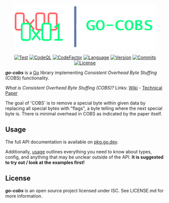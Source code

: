 <div align="center">

![Visual](/docs/README_VISUAL.png)

[![Test](https://img.shields.io/github/actions/workflow/status/justincpresley/go-cobs/test.yaml?branch=master&label=Test)][1]
[![CodeQL](https://img.shields.io/github/actions/workflow/status/justincpresley/go-cobs/codeql.yml?branch=master&label=CodeQL)][2]
[![CodeFactor](https://img.shields.io/codefactor/grade/github/justincpresley/go-cobs/master?label=CodeFactor)][3]
[![Language](https://img.shields.io/github/go-mod/go-version/justincpresley/go-cobs/master?label=Go)][4]
[![Version](https://img.shields.io/github/v/tag/justincpresley/go-cobs?label=Latest%20version)][5]
[![Commits](https://img.shields.io/github/commits-since/justincpresley/go-cobs/latest/master?label=Unreleased%20commits)][6]
[![License](https://img.shields.io/github/license/justincpresley/go-cobs?label=License)][7]

</div>

***go-cobs*** is a [Go](https://go.dev/) library implementing *Consistent Overhead Byte Stuffing* (COBS) functionality.

*What is Consistent Overhead Byte Stuffing (COBS)?* Links: [Wiki](https://en.wikipedia.org/wiki/Consistent_Overhead_Byte_Stuffing) - [Technical Paper](http://www.stuartcheshire.org/papers/cobsforton.pdf)

The goal of 'COBS' is to remove a special byte within given data by replacing all special bytes with "flags", a byte telling where the next special byte is. There is minimal overhead in COBS as indicated by the paper itself.

## Usage

The full API documentation is available on [pkg.go.dev](https://pkg.go.dev/github.com/justincpresley/go-cobs/pkg).

Additionally, [usage](https://github.com/justincpresley/go-cobs/blob/master/docs/USAGE.md) outlines everything you need to know about types, config, and anything that may be unclear outside of the API. **It is suggested to try out / look at the examples first!**

## License

***go-cobs*** is an open source project licensed under ISC. See LICENSE.md for more information.

[1]: https://github.com/justincpresley/go-cobs/actions/workflows/test.yaml
[2]: https://github.com/justincpresley/go-cobs/actions/workflows/codeql.yml
[3]: https://www.codefactor.io/repository/github/justincpresley/go-cobs
[4]: https://go.dev/
[5]: https://github.com/justincpresley/go-cobs/releases
[6]: https://github.com/justincpresley/go-cobs/compare/v1.3.1...HEAD
[7]: https://en.wikipedia.org/wiki/ISC_license
